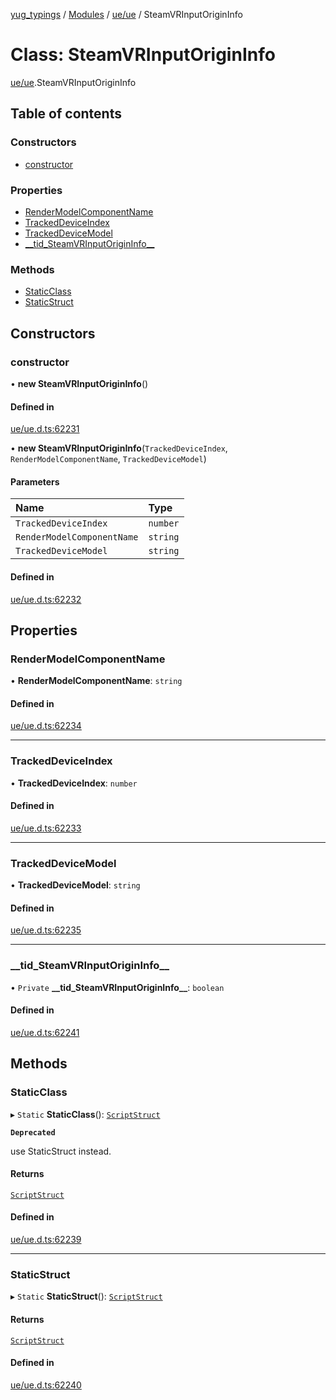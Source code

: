 [yug_typings](../README.md) / [Modules](../modules.md) / [ue/ue](../modules/ue_ue.md) / SteamVRInputOriginInfo

# Class: SteamVRInputOriginInfo

[ue/ue](../modules/ue_ue.md).SteamVRInputOriginInfo

## Table of contents

### Constructors

- [constructor](ue_ue.SteamVRInputOriginInfo.md#constructor)

### Properties

- [RenderModelComponentName](ue_ue.SteamVRInputOriginInfo.md#rendermodelcomponentname)
- [TrackedDeviceIndex](ue_ue.SteamVRInputOriginInfo.md#trackeddeviceindex)
- [TrackedDeviceModel](ue_ue.SteamVRInputOriginInfo.md#trackeddevicemodel)
- [\_\_tid\_SteamVRInputOriginInfo\_\_](ue_ue.SteamVRInputOriginInfo.md#__tid_steamvrinputorigininfo__)

### Methods

- [StaticClass](ue_ue.SteamVRInputOriginInfo.md#staticclass)
- [StaticStruct](ue_ue.SteamVRInputOriginInfo.md#staticstruct)

## Constructors

### constructor

• **new SteamVRInputOriginInfo**()

#### Defined in

[ue/ue.d.ts:62231](https://github.com/YugMetaverse/yug_typings/blob/b7d9b19/ue/ue.d.ts#L62231)

• **new SteamVRInputOriginInfo**(`TrackedDeviceIndex`, `RenderModelComponentName`, `TrackedDeviceModel`)

#### Parameters

| Name | Type |
| :------ | :------ |
| `TrackedDeviceIndex` | `number` |
| `RenderModelComponentName` | `string` |
| `TrackedDeviceModel` | `string` |

#### Defined in

[ue/ue.d.ts:62232](https://github.com/YugMetaverse/yug_typings/blob/b7d9b19/ue/ue.d.ts#L62232)

## Properties

### RenderModelComponentName

• **RenderModelComponentName**: `string`

#### Defined in

[ue/ue.d.ts:62234](https://github.com/YugMetaverse/yug_typings/blob/b7d9b19/ue/ue.d.ts#L62234)

___

### TrackedDeviceIndex

• **TrackedDeviceIndex**: `number`

#### Defined in

[ue/ue.d.ts:62233](https://github.com/YugMetaverse/yug_typings/blob/b7d9b19/ue/ue.d.ts#L62233)

___

### TrackedDeviceModel

• **TrackedDeviceModel**: `string`

#### Defined in

[ue/ue.d.ts:62235](https://github.com/YugMetaverse/yug_typings/blob/b7d9b19/ue/ue.d.ts#L62235)

___

### \_\_tid\_SteamVRInputOriginInfo\_\_

• `Private` **\_\_tid\_SteamVRInputOriginInfo\_\_**: `boolean`

#### Defined in

[ue/ue.d.ts:62241](https://github.com/YugMetaverse/yug_typings/blob/b7d9b19/ue/ue.d.ts#L62241)

## Methods

### StaticClass

▸ `Static` **StaticClass**(): [`ScriptStruct`](ue_ue.ScriptStruct.md)

**`Deprecated`**

use StaticStruct instead.

#### Returns

[`ScriptStruct`](ue_ue.ScriptStruct.md)

#### Defined in

[ue/ue.d.ts:62239](https://github.com/YugMetaverse/yug_typings/blob/b7d9b19/ue/ue.d.ts#L62239)

___

### StaticStruct

▸ `Static` **StaticStruct**(): [`ScriptStruct`](ue_ue.ScriptStruct.md)

#### Returns

[`ScriptStruct`](ue_ue.ScriptStruct.md)

#### Defined in

[ue/ue.d.ts:62240](https://github.com/YugMetaverse/yug_typings/blob/b7d9b19/ue/ue.d.ts#L62240)
